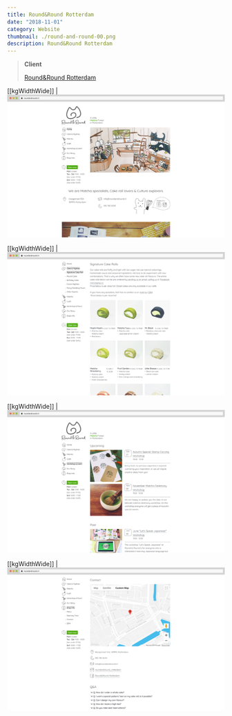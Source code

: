 ```yaml
---
title: Round&Round Rotterdam
date: "2018-11-01"
category: Website
thumbnail: ./round-and-round-00.png
description: Round&Round Rotterdam
---
```


> **Client**
>
> [Round&Round Rotterdam](https://roundandround.nl/)

[[kgWidthWide]]
| ![Round and Round 0](./round-and-round-00.png)

[[kgWidthWide]]
| ![Round and Round 1](./round-and-round-01.png)

[[kgWidthWide]]
| ![Round and Round 2](./round-and-round-02.png)

[[kgWidthWide]]
| ![Round and Round 3](./round-and-round-03.png)
